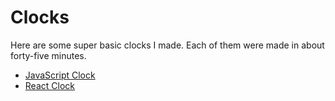 # Clocks

Here are some super basic clocks I made.
Each of them were made in about forty-five minutes.

* [JavaScript Clock](./javascript)
* [React Clock](./react)
